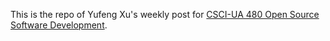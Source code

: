 This is the repo of Yufeng Xu's weekly post for [CSCI-UA 480 Open Source Software Development](https://cs.nyu.edu/~jk157/ossd_s25/).